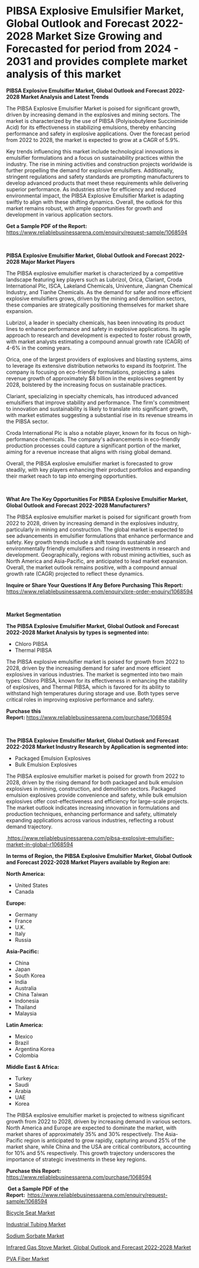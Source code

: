 <p><h1>PIBSA Explosive Emulsifier Market, Global Outlook and Forecast 2022-2028 Market Size Growing and Forecasted for period from 2024 - 2031 and provides complete market analysis of this market</h1></p><p><strong>PIBSA Explosive Emulsifier Market, Global Outlook and Forecast 2022-2028 Market Analysis and Latest Trends</strong></p>
<p><p>The PIBSA Explosive Emulsifier Market is poised for significant growth, driven by increasing demand in the explosives and mining sectors. The market is characterized by the use of PIBSA (Polyisobutylene Succinimide Acid) for its effectiveness in stabilizing emulsions, thereby enhancing performance and safety in explosive applications. Over the forecast period from 2022 to 2028, the market is expected to grow at a CAGR of 5.9%. </p><p>Key trends influencing this market include technological innovations in emulsifier formulations and a focus on sustainability practices within the industry. The rise in mining activities and construction projects worldwide is further propelling the demand for explosive emulsifiers. Additionally, stringent regulations and safety standards are prompting manufacturers to develop advanced products that meet these requirements while delivering superior performance. As industries strive for efficiency and reduced environmental impact, the PIBSA Explosive Emulsifier Market is adapting swiftly to align with these shifting dynamics. Overall, the outlook for this market remains robust, with ample opportunities for growth and development in various application sectors.</p></p>
<p><strong>Get a Sample PDF of the Report:&nbsp;</strong> <a href="https://www.reliablebusinessarena.com/enquiry/request-sample/1068594">https://www.reliablebusinessarena.com/enquiry/request-sample/1068594</a></p>
<p>&nbsp;</p>
<p><strong>PIBSA Explosive Emulsifier Market, Global Outlook and Forecast 2022-2028 Major Market Players</strong></p>
<p><p>The PIBSA explosive emulsifier market is characterized by a competitive landscape featuring key players such as Lubrizol, Orica, Clariant, Croda International Plc, ISCA, Lakeland Chemicals, Univenture, Jiangnan Chemical Industry, and Tianhe Chemicals. As the demand for safer and more efficient explosive emulsifiers grows, driven by the mining and demolition sectors, these companies are strategically positioning themselves for market share expansion.</p><p>Lubrizol, a leader in specialty chemicals, has been innovating its product lines to enhance performance and safety in explosive applications. Its agile approach to research and development is expected to foster robust growth, with market analysts estimating a compound annual growth rate (CAGR) of 4-6% in the coming years. </p><p>Orica, one of the largest providers of explosives and blasting systems, aims to leverage its extensive distribution networks to expand its footprint. The company is focusing on eco-friendly formulations, projecting a sales revenue growth of approximately $8 billion in the explosives segment by 2028, bolstered by the increasing focus on sustainable practices.</p><p>Clariant, specializing in specialty chemicals, has introduced advanced emulsifiers that improve stability and performance. The firm's commitment to innovation and sustainability is likely to translate into significant growth, with market estimates suggesting a substantial rise in its revenue streams in the PIBSA sector.</p><p>Croda International Plc is also a notable player, known for its focus on high-performance chemicals. The company's advancements in eco-friendly production processes could capture a significant portion of the market, aiming for a revenue increase that aligns with rising global demand.</p><p>Overall, the PIBSA explosive emulsifier market is forecasted to grow steadily, with key players enhancing their product portfolios and expanding their market reach to tap into emerging opportunities.</p></p>
<p>&nbsp;</p>
<p><strong>What Are The Key Opportunities For PIBSA Explosive Emulsifier Market, Global Outlook and Forecast 2022-2028 Manufacturers?</strong></p>
<p><p>The PIBSA explosive emulsifier market is poised for significant growth from 2022 to 2028, driven by increasing demand in the explosives industry, particularly in mining and construction. The global market is expected to see advancements in emulsifier formulations that enhance performance and safety. Key growth trends include a shift towards sustainable and environmentally friendly emulsifiers and rising investments in research and development. Geographically, regions with robust mining activities, such as North America and Asia-Pacific, are anticipated to lead market expansion. Overall, the market outlook remains positive, with a compound annual growth rate (CAGR) projected to reflect these dynamics.</p></p>
<p><strong>Inquire or Share Your Questions If Any Before Purchasing This Report:</strong> <a href="https://www.reliablebusinessarena.com/enquiry/pre-order-enquiry/1068594">https://www.reliablebusinessarena.com/enquiry/pre-order-enquiry/1068594</a></p>
<p>&nbsp;</p>
<p><strong>Market Segmentation</strong></p>
<p><strong>The PIBSA Explosive Emulsifier Market, Global Outlook and Forecast 2022-2028 Market Analysis by types is segmented into:</strong></p>
<p><ul><li>Chloro PIBSA</li><li>Thermal PIBSA</li></ul></p>
<p><p>The PIBSA explosive emulsifier market is poised for growth from 2022 to 2028, driven by the increasing demand for safer and more efficient explosives in various industries. The market is segmented into two main types: Chloro PIBSA, known for its effectiveness in enhancing the stability of explosives, and Thermal PIBSA, which is favored for its ability to withstand high temperatures during storage and use. Both types serve critical roles in improving explosive performance and safety.</p></p>
<p><strong>Purchase this Report:&nbsp;</strong><a href="https://www.reliablebusinessarena.com/purchase/1068594">https://www.reliablebusinessarena.com/purchase/1068594</a></p>
<p>&nbsp;</p>
<p><strong>The PIBSA Explosive Emulsifier Market, Global Outlook and Forecast 2022-2028 Market Industry Research by Application is segmented into:</strong></p>
<p><ul><li>Packaged Emulsion Explosives</li><li>Bulk Emulsion Explosives</li></ul></p>
<p><p>The PIBSA explosive emulsifier market is poised for growth from 2022 to 2028, driven by the rising demand for both packaged and bulk emulsion explosives in mining, construction, and demolition sectors. Packaged emulsion explosives provide convenience and safety, while bulk emulsion explosives offer cost-effectiveness and efficiency for large-scale projects. The market outlook indicates increasing innovation in formulations and production techniques, enhancing performance and safety, ultimately expanding applications across various industries, reflecting a robust demand trajectory.</p></p>
<p><a href="https://www.reliablebusinessarena.com/pibsa-explosive-emulsifier-market-in-global-r1068594">&nbsp;https://www.reliablebusinessarena.com/pibsa-explosive-emulsifier-market-in-global-r1068594</a></p>
<p><strong>In terms of Region, the PIBSA Explosive Emulsifier Market, Global Outlook and Forecast 2022-2028 Market Players available by Region are:</strong></p>
<p>
    <p> <strong> North America: </strong>
        <ul>
            <li>United States</li>
            <li>Canada</li>
        </ul>
        </p> 
    <p> <strong> Europe: </strong>
        <ul>
            <li>Germany</li>
            <li>France</li>
            <li>U.K.</li>
            <li>Italy</li>
            <li>Russia</li>
        </ul>
        </p> 
    <p> <strong> Asia-Pacific: </strong>
        <ul>
            <li>China</li>
            <li>Japan</li>
            <li>South Korea</li>
            <li>India</li>
            <li>Australia</li>
            <li>China Taiwan</li>
            <li>Indonesia</li>
            <li>Thailand</li>
            <li>Malaysia</li>
        </ul>
        </p> 
    <p> <strong> Latin America: </strong>
        <ul>
            <li>Mexico</li>
            <li>Brazil</li>
            <li>Argentina Korea</li>
            <li>Colombia</li>
        </ul>
        </p> 
    <p> <strong> Middle East & Africa: </strong>
        <ul>
            <li>Turkey</li>
            <li>Saudi</li>
            <li>Arabia</li>
            <li>UAE</li>
            <li>Korea</li>
        </ul>
    </p>
    </p>
<p><p>The PIBSA explosive emulsifier market is projected to witness significant growth from 2022 to 2028, driven by increasing demand in various sectors. North America and Europe are expected to dominate the market, with market shares of approximately 35% and 30% respectively. The Asia-Pacific region is anticipated to grow rapidly, capturing around 25% of the market share, while China and the USA are critical contributors, accounting for 10% and 5% respectively. This growth trajectory underscores the importance of strategic investments in these key regions.</p></p>
<p><strong>Purchase this Report: </strong><a href="https://www.reliablebusinessarena.com/purchase/1068594">https://www.reliablebusinessarena.com/purchase/1068594</a></p>
<p>&nbsp;<strong>Get a Sample PDF of the Report:&nbsp;&nbsp;</strong><a href="https://www.reliablebusinessarena.com/enquiry/request-sample/1068594">https://www.reliablebusinessarena.com/enquiry/request-sample/1068594</a></p>
<p><strong></strong></p>
<p><p><a href="https://www.linkedin.com/pulse/global-bicycle-seat-market-focus-product-type-plasticleatherother-rlftf?trackingId=VRCrtvMRQwSmEjrQVaSrkA%3D%3D">Bicycle Seat Market</a></p><p><a href="https://medium.com/@torreysmith2023/the-global-market-overview-of-the-industrial-tubing-market-provides-a-unique-perspective-on-the-f3c5dcd2d01e?postPublishedType=initial">Industrial Tubing Market</a></p><p><a href="https://medium.com/@torreysmith2023/the-sodium-sorbate-market-research-report-provides-an-in-depth-and-up-to-date-analysis-of-the-de3926d0b9ef?postPublishedType=initial">Sodium Sorbate Market</a></p><p><a href="https://github.com/NargisHussain432/Market-Research-Report-List-1/blob/main/infrared-gas-stove-market-global-outlook-and-forecast-2022-2028-market.md">Infrared Gas Stove Market, Global Outlook and Forecast 2022-2028 Market</a></p><p><a href="https://issuu.com/reportprime-2/docs/pva-fiber-market-size-2030.pptx_4d3c35deff97c2">PVA Fiber Market</a></p></p>